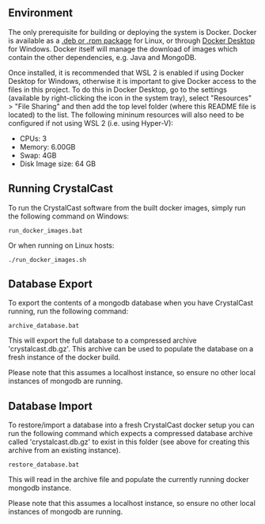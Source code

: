 ## Environment

The only prerequisite for building or deploying the system is Docker. Docker is available as a [.deb or .rpm package](https://docs.docker.com/engine/install/) for Linux, or through [Docker Desktop](https://www.docker.com/products/docker-desktop) for Windows. Docker itself will manage the download of images which contain the other dependencies, e.g. Java and MongoDB.

Once installed, it is recommended that WSL 2 is enabled if using Docker Desktop for Windows, otherwise it is important to give Docker access to the files in this project. To do this in Docker Desktop, go to the settings (available by right-clicking the icon in the system tray), select "Resources" > "File Sharing" and then add the top level folder (where this README file is located) to the list. The following mininum resources will also need to be configured if not using WSL 2 (i.e. using Hyper-V):
- CPUs: 3
- Memory: 6.00GB
- Swap: 4GB
- Disk Image size: 64 GB

## Running CrystalCast
To run the CrystalCast software from the built docker images, simply run the following command on Windows:
```
run_docker_images.bat
```
Or when running on Linux hosts:
```
./run_docker_images.sh
```

## Database Export
To export the contents of a mongodb database when you have CrystalCast running, run the following command:
```
archive_database.bat
```
This will export the full database to a compressed archive 'crystalcast.db.gz'. This archive can be used to populate the database on a fresh instance of the docker build.

Please note that this assumes a localhost instance, so ensure no other local instances of mongodb are running.

## Database Import
To restore/import a database into a fresh CrystalCast docker setup you can run the following command which expects a compressed database archive called 'crystalcast.db.gz' to exist in this folder (see above for creating this archive from an existing instance).
```
restore_database.bat
```
This will read in the archive file and populate the currently running docker mongodb instance.

Please note that this assumes a localhost instance, so ensure no other local instances of mongodb are running.